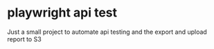 # playwright api test
Just a small project to automate api testing and the export and upload report to S3

